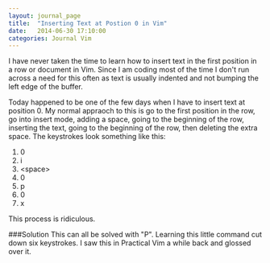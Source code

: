 ```yaml
---
layout: journal_page
title:  "Inserting Text at Postion 0 in Vim"
date:   2014-06-30 17:10:00
categories: Journal Vim
---
```


I have never taken the time to learn how to insert text in the first position in a row or document in Vim. Since I am coding most of the time I don't run across a need for this often as text is usually indented and not bumping the left edge of the buffer.

Today happened to be one of the few days when I have to insert text at position 0. My normal appraoch to this is go to the first position in the row, go into insert mode, adding a space, going to the beginning of the row, inserting the text, going to the beginning of the row, then deleting the extra space. The keystrokes look something like this:

1. 0
2. i
3. \<space\>
4. 0
5. p
6. 0
7. x

This process is ridiculous.

###Solution
This can all be solved with "P". Learning this little command cut down six keystrokes. I saw this in Practical Vim a while back and glossed over it.
